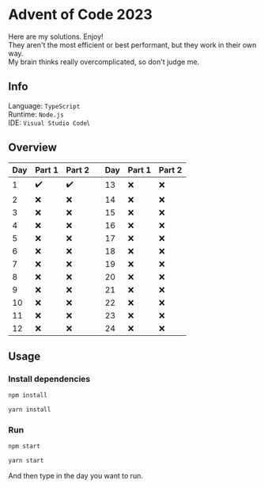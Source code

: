 # Advent of Code 2023

Here are my solutions. Enjoy!\
They aren't the most efficient or best performant, but they work in their own way.\
My brain thinks really overcomplicated, so don't judge me.

## Info

Language: `TypeScript`\
Runtime: `Node.js`\
IDE: `Visual Studio Code`\

## Overview

| Day | Part 1 | Part 2 |     | Day | Part 1 | Part 2 |
| --- | ------ | ------ | --- | --- | ------ | ------ |
| 1   | ✔️     | ✔️     |     | 13  | ❌     | ❌     |
| 2   | ❌️    | ❌️    |     | 14  | ❌     | ❌     |
| 3   | ❌️    | ❌️    |     | 15  | ❌     | ❌     |
| 4   | ❌️    | ❌️    |     | 16  | ❌     | ❌     |
| 5   | ❌️    | ❌️    |     | 17  | ❌     | ❌     |
| 6   | ❌️    | ❌️    |     | 18  | ❌     | ❌     |
| 7   | ❌️    | ❌     |     | 19  | ❌     | ❌     |
| 8   | ❌️    | ❌     |     | 20  | ❌     | ❌     |
| 9   | ❌️    | ❌     |     | 21  | ❌     | ❌     |
| 10  | ❌️    | ❌     |     | 22  | ❌     | ❌     |
| 11  | ❌️    | ❌     |     | 23  | ❌     | ❌     |
| 12  | ❌️    | ❌     |     | 24  | ❌     | ❌     |

## Usage

### Install dependencies

```bash
npm install
```

```bash
yarn install
```

### Run

```bash
npm start
```

```bash
yarn start
```

And then type in the day you want to run.
